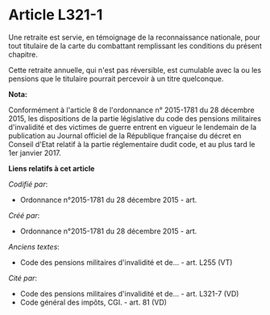 # Article L321-1

Une retraite est servie, en témoignage de la reconnaissance nationale, pour tout titulaire de la carte du combattant
remplissant les conditions du présent chapitre.

Cette retraite annuelle, qui n'est pas réversible, est cumulable avec la ou les pensions que le titulaire pourrait percevoir
à un titre quelconque.

**Nota:**

Conformément à l'article 8 de l'ordonnance n° 2015-1781 du 28 décembre 2015, les dispositions de la partie législative du
code des pensions militaires d'invalidité et des victimes de guerre entrent en vigueur le lendemain de la publication au
Journal officiel de la République française du décret en Conseil d'Etat relatif à la partie réglementaire dudit code, et au
plus tard le 1er janvier 2017.

**Liens relatifs à cet article**

_Codifié par_:

  - Ordonnance n°2015-1781 du 28 décembre 2015 - art.

_Créé par_:

  - Ordonnance n°2015-1781 du 28 décembre 2015 - art.

_Anciens textes_:

  - Code des pensions militaires d'invalidité et de... - art. L255 (VT)

_Cité par_:

  - Code des pensions militaires d'invalidité et de... - art. L321-7 (VD)
  - Code général des impôts, CGI. - art. 81 (VD)
